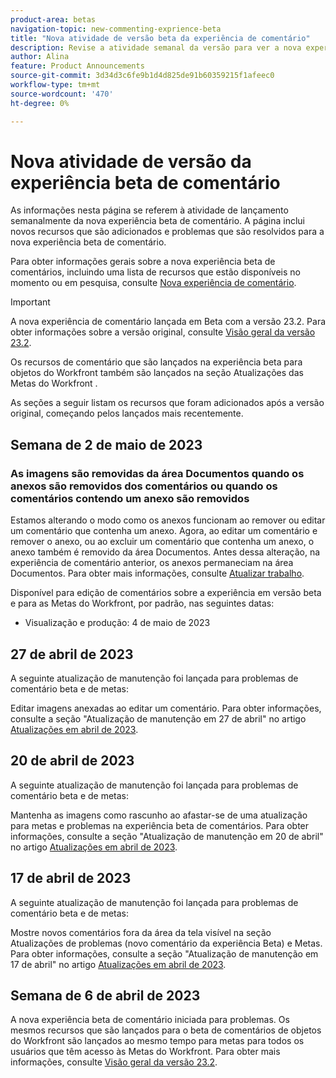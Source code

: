 ```yaml
---
product-area: betas
navigation-topic: new-commenting-exprience-beta
title: "Nova atividade de versão beta da experiência de comentário"
description: Revise a atividade semanal da versão para ver a nova experiência em Beta de comentários do Adobe Workfront.
author: Alina
feature: Product Announcements
source-git-commit: 3d34d3c6fe9b1d4d825de91b60359215f1afeec0
workflow-type: tm+mt
source-wordcount: '470'
ht-degree: 0%

---
```



# Nova atividade de versão da experiência beta de comentário

As informações nesta página se referem à atividade de lançamento semanalmente da nova experiência beta de comentário. A página inclui novos recursos que são adicionados e problemas que são resolvidos para a nova experiência beta de comentário.

Para obter informações gerais sobre a nova experiência beta de comentários, incluindo uma lista de recursos que estão disponíveis no momento ou em pesquisa, consulte [Nova experiência de comentário](../new-commenting-experience-beta/unified-commenting-experience.md).

>[!IMPORTANT]
>
>A nova experiência de comentário lançada em Beta com a versão 23.2. Para obter informações sobre a versão original, consulte [Visão geral da versão 23.2](../../product-releases/23.2-release-activity/23-2-release-overview.md).
>
>Os recursos de comentário que são lançados na experiência beta para objetos do Workfront também são lançados na seção Atualizações das Metas do Workfront .

As seções a seguir listam os recursos que foram adicionados após a versão original, começando pelos lançados mais recentemente.

## Semana de 2 de maio de 2023

### As imagens são removidas da área Documentos quando os anexos são removidos dos comentários ou quando os comentários contendo um anexo são removidos

Estamos alterando o modo como os anexos funcionam ao remover ou editar um comentário que contenha um anexo. Agora, ao editar um comentário e remover o anexo, ou ao excluir um comentário que contenha um anexo, o anexo também é removido da área Documentos. Antes dessa alteração, na experiência de comentário anterior, os anexos permaneciam na área Documentos. Para obter mais informações, consulte [Atualizar trabalho](../../../workfront-basics/updating-work-items-and-viewing-updates/update-work.md).

Disponível para edição de comentários sobre a experiência em versão beta e para as Metas do Workfront, por padrão, nas seguintes datas:

* Visualização e produção: 4 de maio de 2023


## 27 de abril de 2023

A seguinte atualização de manutenção foi lançada para problemas de comentário beta e de metas:

Editar imagens anexadas ao editar um comentário. Para obter informações, consulte a seção &quot;Atualização de manutenção em 27 de abril&quot; no artigo <a href="https://experienceleague.adobe.com/docs/workfront-known-issues/releases/current-updates.html?lang=en#updates-in-april-2023">Atualizações em abril de 2023</a>.

## 20 de abril de 2023

A seguinte atualização de manutenção foi lançada para problemas de comentário beta e de metas:

Mantenha as imagens como rascunho ao afastar-se de uma atualização para metas e problemas na experiência beta de comentários. Para obter informações, consulte a seção &quot;Atualização de manutenção em 20 de abril&quot; no artigo <a href="https://experienceleague.adobe.com/docs/workfront-known-issues/releases/current-updates.html?lang=en#updates-in-april-2023">Atualizações em abril de 2023</a>.

## 17 de abril de 2023

A seguinte atualização de manutenção foi lançada para problemas de comentário beta e de metas:

Mostre novos comentários fora da área da tela visível na seção Atualizações de problemas (novo comentário da experiência Beta) e Metas. Para obter informações, consulte a seção &quot;Atualização de manutenção em 17 de abril&quot; no artigo  <a href="https://experienceleague.adobe.com/docs/workfront-known-issues/releases/current-updates.html?lang=en#updates-in-april-2023">Atualizações em abril de 2023</a>.


## Semana de 6 de abril de 2023

A nova experiência beta de comentário iniciada para problemas.
Os mesmos recursos que são lançados para o beta de comentários de objetos do Workfront são lançados ao mesmo tempo para metas para todos os usuários que têm acesso às Metas do Workfront. Para obter mais informações, consulte [Visão geral da versão 23.2](../../product-releases/23.2-release-activity/23-2-release-overview.md).
